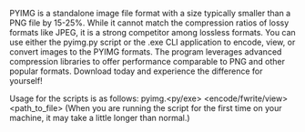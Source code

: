 PYIMG is a standalone image file format with a size typically smaller than a PNG file by 15-25%. While it cannot match the compression ratios of lossy formats like JPEG, it is a strong competitor among lossless formats. You can use either the pyimg.py script or the .exe CLI application to encode, view, or convert images to the PYIMG formats. The program leverages advanced compression libraries to offer performance comparable to PNG and other popular formats. Download today and experience the difference for yourself!

Usage for the scripts is as follows:
pyimg.<py/exe> <encode/fwrite/view> <path_to_file>
(When you are running the script for the first time on your machine, it may take a little longer than normal.)
